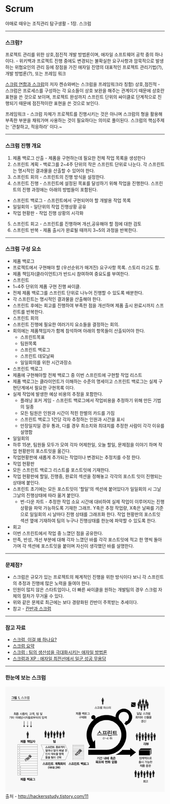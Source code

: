 # Scrum

야매로 때우는 조직관리 탐구생활 - 1장. 스크럼

----
### 스크럼?
프로젝트 관리를 위한 상호,점진적 개발 방법론이며, 애자일 소프트웨어 공학 중의 하나이다. - 위키백과
프로젝트 진행 중에도 변경되는 불확실한 요구사항과 암묵적으로 발생하는 위협요인의 관리 등에 장점을 가진 애자일 진영의 대표적인 프로젝트 관리기법(?), 개발 방법론(?), 또는 프레임 워크

[스크럼 연합과 스크럼](http://www.yes24.com/24/goods/3082313?scode=032&OzSrank=3)의 저자 켄슈와버는 스크럼을 프레임워크라 칭함)
 상호,점진적 - 스크럼은 프로세스를 구성하는 각 요소들이 상호 보완을 해주는 관계이기 때문에 상호란 표현을 쓴 것으로 보이며, 프로젝트 완성까지 스프린트 단위의 싸이클로 단계적으로 진행되기 때문에 점진적이란 표현을 쓴 것으로 보인다.

프레임워크 - 스크럼 자체가 프로젝트를 진행시키는 것은 아니며 스크럼의 형을 활용해 부족한 부분을 채워가며 사용하는 것이 필요하다는 의미로 풀이된다. 스크럼의 핵심주제는 '관찰하고, 적응하라' 이다.~

----
### 스크럼 진행 개요

1. 제품 백로그 산출 - 제품을 구현하는데 필요한 전체 작업 목록을 생성한다
2. 스프린트 계획 - 백로그를 2~4주 단위의 작은 스프린트 단위로 나눈다. 각 스프린트는 명시적인 결과물을 산출할 수 있어야 한다.
3. 스프린트 회의 - 스프린트의 진행 방식을 설정한다.
4. 스프린트 진행 - 스프린트에 설정된 목표를 달성하기 위해 작업을 진행한다. 스프린트의 진행 과정에는 아래의 방법들이 포함된다.
 * 스프린트 백로그 - 스프린트에서 구현되어야 할 개발용 작업 목록
 * 일일회의 - 일단위의 작업 진행상황 공유
 * 작업 현황판 - 작업 진행 상황의 시각화
5. 스프린트 회고 - 스프린트를 진행하며 개선,공유해야 할 점에 대한 검토
6. 스프린트 반복 - 제품 출시가 완료될 때까지 3~5의 과정을 반복한다.

----
### 스크럼 구성 요소
* 제품 백로그
 * 프로젝트에서 구현해야 할 (우선순위가 매겨진) 요구사항 목록. 스토리 라고도 함.
 * 제품 책임자(클라이언트)가 반드시 참여하여 중요도를 부여한다.
* 스프린트
 * 1~4주 단위의 제품 구현 진행 싸이클.
 * 전체 제품 백로그를 스프린트 단위로 나누어 진행할 수 있도록 배분한다.
 * 각 스프린트는 명시적인 결과물을 산출해야 한다.
 * 스프린트 후에는 회고를 진행하여 부족한 점을 개선하며 제품 출시 완료시까지 스프린트를 반복한다.
* 스프린트 회의
 * 스프린트 진행에 필요한 여러가지 요소들을 결정하는 회의.
 * 회의에는 제품책임자가 함께 참석하며 아래의 항목들이 산출되어야 한다.
   * 스프린트목표
   * 팀원목록
   * 스프린트 백로그
   * 스프린트 데모날짜
   * 일일회의를 위한 시간과장소
* 스프린트 백로그
 * 제품에 구현해야할 전체 백로그 중 이번 스프린트에 구현할 작업 리스트
 * 제품 백로그는 클라이언트가 이해하는 수준의 명세이고 스프린트 백로그는 실제 구현단계에서 필요한 구현목록 이다.
 * 실제 작업에 발생한 예상 비용의 추정을 포함한다.
   * 플래닝 포커 게임 - 스프린트 백로그에서 작업비용을 추정하기 위해 만든 기법의 일종
   * 모든 팀원은 인원과 시간이 적힌 한벌의 카드를 가짐
   * 스프린트 백로그 1건당 각자 추정하는 인원과 시간을 표시
   * 만장일치일 경우 통과, 다를 경우 최소치와 최대치를 추정한 사람이 각각 이유를 설명함
* 일일회의
 * 하루 15분, 팀원들 모두가 모여 각자 어제한일, 오늘 할일, 문제점을 이야기 하며 작업 현황판의 포스트잇을 옮긴다.
 * 작업현황판에 새롭게 추가되는 작업이나 변경되는 추정치를 수정 한다.
* 작업 현황판
 * 모든 스프린트 백로그 리스트를 포스트잇에 기재한다.
 * 작업 현황판에 할일, 진행중, 완료의 섹션을 정해놓고 각각의 포스트 잇이 진행되는 상태에 붙인다.
 * 스프린트 초기에는 모든 포스트잇이 '할일'의 섹션에 붙어있다가 일일회의 시 그날 그날의 진행상태에 따라 옮겨 붙인다.
   * 번-다운 차트 - 추정한 작업 소요 시간에 대비하여 실제 작업이 이루어지는 진행 상황을 파악 가능하도록 기재한 그래프. Y축은 추정 작업량, X축은 날짜를 기준으로 일일회의 시 날마다 진행 상태를 그래프화 한다. 작업 현황판의 포스트잇 섹션 옆에 기재하여 팀의 누구나 진행상태를 한눈에 파악할 수 있도록 한다.
 * 회고
  * 이번 스프린트에서 작업 중 느꼈던 점을 공유한다.
  * 만족, 반성, 개선 부분에 대해 각자 느꼈던 바를 각각 포스트잇에 적고 한 명씩 돌아가며 각 섹션에 포스트잇을 붙이며 자신이 생각했던 바를 설명한다.

----
### 문제점?
* 스크럼은 규모가 있는 프로젝트의 체계적인 진행을 위한 방식이다 보니 각 스프린트의 추정과 진행에 많은 노력을 들여야 한다.
* 인원이 많지 않은 스타트업이나, 더 빠른 싸이클을 원하는 개발팀의 경우 스크럼 자체의 절차가 무거울 수 있다.
* 위와 같은 문제로 최근에는 보다 경량화된 칸반이 주목받는 추세이다.
* 참고 - [칸반과 스크럼](http://horajjan.blog.me/110187623795)

----
### 참고 자료
* [스크럼, 이걸 왜 하나요?](http://resoneit.blogspot.kr/2012/10/blog-post_30.html)
* [스크럼 요약](http://wildpup.cafe24.com/archives/533)
* [스크럼 : 팀의 생산성을 극대화시키는 애자일 방법론](http://www.yes24.com/24/goods/3082313?scode=032&OzSrank=3)
* [스크럼과 XP : 애자일 최전선에서 일군 성공 무용담](http://www.yes24.com/24/goods/3385532?scode=032&OzSrank=5)

----
### 한눈에 보는 스크럼
![Scrum](/images/scrum.gif "Scrum")
출처 - <http://hackersstudy.tistory.com/11>
